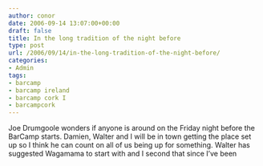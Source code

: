 ```yaml
---
author: conor
date: 2006-09-14 13:07:00+00:00
draft: false
title: In the long tradition of the night before
type: post
url: /2006/09/14/in-the-long-tradition-of-the-night-before/
categories:
- Admin
tags:
- barcamp
- barcamp ireland
- barcamp cork I
- barcampcork
---
```


Joe Drumgoole wonders if anyone is around on the Friday night before the BarCamp starts. Damien, Walter and I will be in town getting the place set up so I think he can count on all of us being up for something.
Walter has suggested Wagamama to start with and I second that since I’ve been 
